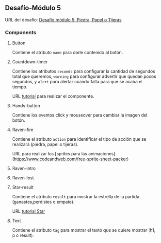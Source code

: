 ## Desafío-Módulo 5

URL del desafío: [Desafío módulo 5: Piedra, Papel o Tijeras](https://arielgol.github.io/desafio-m5/
)

### Components

1. Button

   Contiene el atributo `name` para darle contenido al botón.

1. Countdown-timer

   Contiene los atributos `seconds` para configurar la cantidad de segundos total que queremos, `warning` para configurar advertir que quedan pocos segundos, y `alert` para alertar cuando falta para que se acaba el tiempo.
   
   URL [tutorial](https://css-tricks.com/how-to-create-an-animated-countdown-timer-with-html-css-and-javascript/) para realizar el componente.

1. Hands-button

   Contiene los eventos click y mouseover para cambiar la imagen del botón.

1. Raven-fire

   Contiene el atributo `action` para identificar el tipo de acción que se realizará (piedra, papel o tijeras).
   
   URL para realizar los [sprites para las animaciones] (https://www.codeandweb.com/free-sprite-sheet-packer) 

1. Raven-intro
1. Raven-lost
1. Star-result

   Contiene el atributo `result` para mostrar la estrella de la partida (ganastes,perdistes o empate).
   
   URL [tutorial Star](https://www.youtube.com/watch?v=-mYD-6Xx4nw)

1. Text

   Contiene el atributo `tag` para mostrar el texto que se quiere mostrar (h1, p o result).
